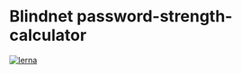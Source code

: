 # Blindnet password-strength-calculator

[![lerna](https://img.shields.io/badge/maintained%20with-lerna-cc00ff.svg)](https://lerna.js.org)